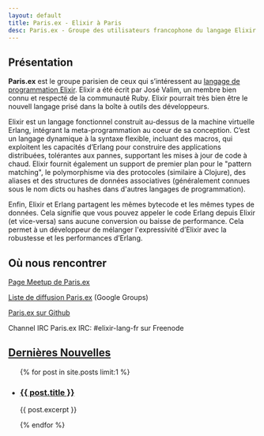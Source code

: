 ```yaml
---
layout: default
title: Paris.ex - Elixir à Paris
desc: Paris.ex - Groupe des utilisateurs francophone du langage Elixir 
---
```


<div class="col-sm-5">

  <h2 class="page-header">Présentation</h2>
  
  <p><b>Paris.ex</b> est le groupe parisien de ceux qui s’intéressent au <a href="http://elixir-lang.org">langage de programmation Elixir</a>. Elixir a été écrit par José Valim, un membre bien connu et respecté de la communauté Ruby. Elixir pourrait très bien être le nouvell langage prisé dans la boîte à outils des développeurs.</p>

  <p>Elixir est un langage fonctionnel construit au-dessus de la machine virtuelle Erlang, intégrant la meta-programmation au coeur de sa conception. C’est un langage dynamique à la syntaxe flexible, incluant des macros, qui exploitent les capacités d’Erlang pour construire des applications distribuées, tolérantes aux pannes, supportant les mises à jour de code à chaud. Elixir fournit également un support de premier plan pour le "pattern matching", le polymorphisme via des protocoles (similaire à Clojure), des aliases et des structures de données associatives (généralement connues sous le nom dicts ou hashes dans d'autres langages de programmation).</p>

  <p>Enfin, Elixir et Erlang partagent les mêmes bytecode et les mêmes types de données. Cela signifie que vous pouvez appeler le code Erlang depuis Elixir (et vice-versa) sans aucune conversion ou baisse de performance. Cela permet à un développeur de mélanger l'expressivité d’Elixir avec la robustesse et les performances d’Erlang.</p>

</div>
<div class="col-sm-1"></div>
<div class="col-sm-6">
  <h2 class="page-header">Où nous rencontrer</h2>
  
  <p><a href="http://www.meetup.com/fr/elixir/">Page Meetup de Paris.ex</a></p>
  
  <p><a href="https://groups.google.com/forum/#!forum/elixir-lang-fr">Liste de diffusion Paris.ex</a> (Google Groups)</p>

  <p><a href="https://github.com/ElixirParis">Paris.ex sur Github</a></p>

  <p>Channel IRC Paris.ex IRC: #elixir-lang-fr sur Freenode</a></p>

  <h2 class="page-header"><a href="/news">Dernières Nouvelles</a></h2>

  <ul class="media-list">
    {% for post in site.posts limit:1 %}
      <li class="media">
        <h3 class="media-heading"><a href="{{ post.url }}">{{ post.title }}</a></h3>
        <p>{{ post.excerpt }}</p>
      </li>
    {% endfor %}
  </ul>
</div>
